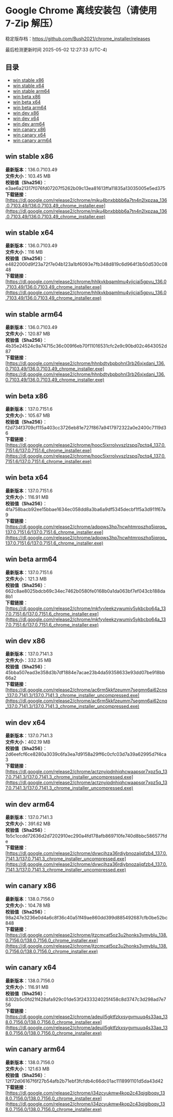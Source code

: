# Google Chrome 离线安装包（请使用 7-Zip 解压）
稳定版存档：<https://github.com/Bush2021/chrome_installer/releases>

最后检测更新时间
2025-05-02 12:27:33 (UTC-4)

## 目录
* [win stable x86](https://github.com/Bush2021/chrome_installer?tab=readme-ov-file#win-stable-x86)
* [win stable x64](https://github.com/Bush2021/chrome_installer?tab=readme-ov-file#win-stable-x64)
* [win stable arm64](https://github.com/Bush2021/chrome_installer?tab=readme-ov-file#win-stable-arm64)
* [win beta x86](https://github.com/Bush2021/chrome_installer?tab=readme-ov-file#win-beta-x86)
* [win beta x64](https://github.com/Bush2021/chrome_installer?tab=readme-ov-file#win-beta-x64)
* [win beta arm64](https://github.com/Bush2021/chrome_installer?tab=readme-ov-file#win-beta-arm64)
* [win dev x86](https://github.com/Bush2021/chrome_installer?tab=readme-ov-file#win-dev-x86)
* [win dev x64](https://github.com/Bush2021/chrome_installer?tab=readme-ov-file#win-dev-x64)
* [win dev arm64](https://github.com/Bush2021/chrome_installer?tab=readme-ov-file#win-dev-arm64)
* [win canary x86](https://github.com/Bush2021/chrome_installer?tab=readme-ov-file#win-canary-x86)
* [win canary x64](https://github.com/Bush2021/chrome_installer?tab=readme-ov-file#win-canary-x64)
* [win canary arm64](https://github.com/Bush2021/chrome_installer?tab=readme-ov-file#win-canary-arm64)

## win stable x86
**最新版本**：136.0.7103.49  
**文件大小**：103.45 MB  
**校验值（Sha256）**：e3ae6a21317f076fd07207f5262b09c13ea81613ffa11835a13035005e5ed375  
**下载链接**：[https://dl.google.com/release2/chrome/mjku4bnxbbbb6a7tn4n2lxpzaa_136.0.7103.49/136.0.7103.49_chrome_installer.exe](https://dl.google.com/release2/chrome/mjku4bnxbbbb6a7tn4n2lxpzaa_136.0.7103.49/136.0.7103.49_chrome_installer.exe)  

## win stable x64
**最新版本**：136.0.7103.49  
**文件大小**：116 MB  
**校验值（Sha256）**：e4822000d9f23a72f7e04b123a1bf6093e7fb348d819c6d964f3b50d530c0848  
**下载链接**：[https://dl.google.com/release2/chrome/hhlkvkbqamlmu4vjicjai5gpvu_136.0.7103.49/136.0.7103.49_chrome_installer.exe](https://dl.google.com/release2/chrome/hhlkvkbqamlmu4vjicjai5gpvu_136.0.7103.49/136.0.7103.49_chrome_installer.exe)  

## win stable arm64
**最新版本**：136.0.7103.49  
**文件大小**：120.87 MB  
**校验值（Sha256）**：4b35e24524c9a74715c36c009f6eb70f11016531cfc2e9c90bd02c4643052d87  
**下载链接**：[https://dl.google.com/release2/chrome/hhnbdtybpbohnl3rb26xjxdani_136.0.7103.49/136.0.7103.49_chrome_installer.exe](https://dl.google.com/release2/chrome/hhnbdtybpbohnl3rb26xjxdani_136.0.7103.49/136.0.7103.49_chrome_installer.exe)  

## win beta x86
**最新版本**：137.0.7151.6  
**文件大小**：105.67 MB  
**校验值（Sha256）**：f2d734f3709cf115a403cc3726eb81e727f867a9417972322a0e2400c7119d36  
**下载链接**：[https://dl.google.com/release2/chrome/hooc5ixrrolvvszlzspq7pctq4_137.0.7151.6/137.0.7151.6_chrome_installer.exe](https://dl.google.com/release2/chrome/hooc5ixrrolvvszlzspq7pctq4_137.0.7151.6/137.0.7151.6_chrome_installer.exe)  

## win beta x64
**最新版本**：137.0.7151.6  
**文件大小**：116.91 MB  
**校验值（Sha256）**：4fa758bacb92ee15bbae1634ec058dd8a3ba6a9df5345decbf1f5a3d911f67a9  
**下载链接**：[https://dl.google.com/release2/chrome/adpqws3hp7ncwhtmrpszhq5iqrqq_137.0.7151.6/137.0.7151.6_chrome_installer.exe](https://dl.google.com/release2/chrome/adpqws3hp7ncwhtmrpszhq5iqrqq_137.0.7151.6/137.0.7151.6_chrome_installer.exe)  

## win beta arm64
**最新版本**：137.0.7151.6  
**文件大小**：121.3 MB  
**校验值（Sha256）**：662c8ae8025bdcb69c34ec7462b0580fe0168b0a1da063bf7ef043cb188da8b1  
**下载链接**：[https://dl.google.com/release2/chrome/mkfyvleekzywumiv5ykbcbo64a_137.0.7151.6/137.0.7151.6_chrome_installer.exe](https://dl.google.com/release2/chrome/mkfyvleekzywumiv5ykbcbo64a_137.0.7151.6/137.0.7151.6_chrome_installer.exe)  

## win dev x86
**最新版本**：137.0.7141.3  
**文件大小**：332.35 MB  
**校验值（Sha256）**：45bba507ead3e358d3b7df1884e7acae23b4da59358633e93dd07be918bb66a2  
**下载链接**：[https://dl.google.com/release2/chrome/ac6rm5kkfzeumm7segmn6ai62cnq_137.0.7141.3/137.0.7141.3_chrome_installer_uncompressed.exe](https://dl.google.com/release2/chrome/ac6rm5kkfzeumm7segmn6ai62cnq_137.0.7141.3/137.0.7141.3_chrome_installer_uncompressed.exe)  

## win dev x64
**最新版本**：137.0.7141.3  
**文件大小**：402.19 MB  
**校验值（Sha256）**：2d6eefcf6ce8280a3039c6fa3ea7d9158a29ff6c0cfc03d7a39a62995d7f4ca3  
**下载链接**：[https://dl.google.com/release2/chrome/actznyipdnhiqhcwaapsqr7xpz5q_137.0.7141.3/137.0.7141.3_chrome_installer_uncompressed.exe](https://dl.google.com/release2/chrome/actznyipdnhiqhcwaapsqr7xpz5q_137.0.7141.3/137.0.7141.3_chrome_installer_uncompressed.exe)  

## win dev arm64
**最新版本**：137.0.7141.3  
**文件大小**：391.62 MB  
**校验值（Sha256）**：1b5c1ccdd72636d2d7202910ec290a4fd178afb869710fe740d8bbc586577fde  
**下载链接**：[https://dl.google.com/release2/chrome/dvwcjhza36rdiybnozaijqfzb4_137.0.7141.3/137.0.7141.3_chrome_installer_uncompressed.exe](https://dl.google.com/release2/chrome/dvwcjhza36rdiybnozaijqfzb4_137.0.7141.3/137.0.7141.3_chrome_installer_uncompressed.exe)  

## win canary x86
**最新版本**：138.0.7156.0  
**文件大小**：104.78 MB  
**校验值（Sha256）**：98a247e3236e0d4a6c8f36c40a51f49ae860dd399d885492687cfb0be52bc848  
**下载链接**：[https://dl.google.com/release2/chrome/jtzcmcat5oz3u2honks3ymyblu_138.0.7156.0/138.0.7156.0_chrome_installer.exe](https://dl.google.com/release2/chrome/jtzcmcat5oz3u2honks3ymyblu_138.0.7156.0/138.0.7156.0_chrome_installer.exe)  

## win canary x64
**最新版本**：138.0.7156.0  
**文件大小**：116.91 MB  
**校验值（Sha256）**：8302b5c0fd21f428afa929c01de53f2433324025f458c8d3747c3d298ad7e756  
**下载链接**：[https://dl.google.com/release2/chrome/adeuil5gktfzkxsygvmuuq4s33aq_138.0.7156.0/138.0.7156.0_chrome_installer.exe](https://dl.google.com/release2/chrome/adeuil5gktfzkxsygvmuuq4s33aq_138.0.7156.0/138.0.7156.0_chrome_installer.exe)  

## win canary arm64
**最新版本**：138.0.7156.0  
**文件大小**：121.63 MB  
**校验值（Sha256）**：12f72d06167f6f27b54afb2b71ebf3fcfdb4c66dc01ac1118991101d5da43d42  
**下载链接**：[https://dl.google.com/release2/chrome/i34zcyukmw4kop2c43qjgiboqy_138.0.7156.0/138.0.7156.0_chrome_installer.exe](https://dl.google.com/release2/chrome/i34zcyukmw4kop2c43qjgiboqy_138.0.7156.0/138.0.7156.0_chrome_installer.exe)  

